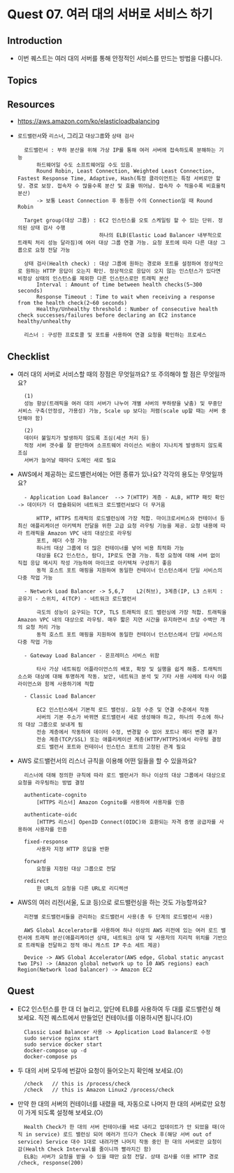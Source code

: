# Quest 07. 여러 대의 서버로 서비스 하기

## Introduction
* 이번 퀘스트는 여러 대의 서버를 통해 안정적인 서비스를 만드는 방법을 다룹니다.

## Topics

## Resources
* https://aws.amazon.com/ko/elasticloadbalancing
* `로드밸런서`와 `리스너`, 그리고 `대상그룹`와 `상태 검사`

        로드밸런서 : 부하 분산을 위해 가상 IP를 통해 여러 서버에 접속하도록 분해하는 기능
            하드웨어일 수도 소프트웨어일 수도 있음.
            Round Robin, Least Connection, Weighted Least Connection, Fastest Response Time, Adaptive, Hash(특정 클라이언트는 특정 서버로만 할당. 경로 보장. 접속자 수 많을수록 분산 및 효율 뛰어남. 접속자 수 적을수록 비효율적 분산)
            -> 보통 Least Connection 후 동등한 수의 Connection일 때 Round Robin

        Target group(대상 그룹) : EC2 인스턴스를 오토 스케일링 할 수 있는 단위. 정의된 상태 검사 수행
                                하나의 ELB(Elastic Load Balancer 내부적으로 트래픽 처리 성능 달라짐)에 여러 대상 그룹 연결 가능. 요청 포트에 따라 다른 대상 그룹으로 요청 전달 가능
                                
        상태 검사(Health check) : 대상 그룹에 원하는 경로와 포트를 설정하여 정상적으로 원하는 HTTP 응답이 오는지 확인. 정상적으로 응답이 오지 않는 인스턴스가 있다면 비정상 상태의 인스턴스를 제외한 다른 인스턴스로만 트래픽 분산
            Interval : Amount of time between health checks(5~300 seconds)
            Response Timeout : Time to wait when receiving a response from the health check(2~60 seconds)
            Healthy/Unhealthy threshold : Number of consecutive health check successes/failures before declaring an EC2 instance healthy/unhealthy

        리스너 : 구성한 프로토콜 및 포트를 사용하여 연결 요청을 확인하는 프로세스

## Checklist
* 여러 대의 서버로 서비스할 때의 장점은 무엇일까요? 또 주의해야 할 점은 무엇일까요?

        (1)
        성능 향상(트래픽을 여러 대의 서버가 나누어 개별 서버의 부하량을 낮춤) 및 무중단 서비스 구축(안정성, 가용성) 가능, Scale up 보다는 저렴(scale up할 때는 서버 중단해야 함)

        (2)
        데이터 불일치가 발생하지 않도록 조심(세션 처리 등)
        적정 서버 갯수를 잘 판단하여 소프트웨어 라이선스 비용이 지나치게 발생하지 않도록 조심
        서버가 늘어날 때마다 도메인 새로 필요

* AWS에서 제공하는 로드밸런서에는 어떤 종류가 있나요? 각각의 용도는 무엇일까요?

        - Application Load Balancer  --> 7(HTTP) 계층 - ALB, HTTP 패킷 확인 -> 데이터가 더 캡슐화되어 네트워크 로드밸런서보다 더 무거움

            HTTP, HTTPS 트래픽의 로드밸런싱에 가장 적합. 마이크로서비스와 컨테이너 등 최신 애플리케이션 아키텍처 전달을 위한 고급 요청 라우팅 기능을 제공. 요청 내용에 따라 트래픽을 Amazon VPC 내의 대상으로 라우팅
            포트, 헤더 수정 가능
            하나의 대상 그룹에 더 많은 컨테이너를 넣어 비용 최적화 가능
            대상을 EC2 인스턴스, 람다, IP로도 연결 가능. 특정 요청에 대해 서버 없이 직접 응답 메시지 작성 가능하여 마이크로 아키텍쳐 구성하기 좋음
            동적 호스트 포트 매핑을 지원하여 동일한 컨테이너 인스턴스에서 단일 서비스의 다중 작업 가능

        - Network Load Balancer -> 5,6,7    L2(허브), 3계층(IP, L3 스위치 : 공유기 - 스위치, 4(TCP) - 네트워크 로드밸런서

            극도의 성능이 요구되는 TCP, TLS 트래픽의 로드 밸런싱에 가장 적합. 트래픽을 Amazon VPC 내의 대상으로 라우팅. 매우 짧은 지연 시간을 유지하면서 초당 수백만 개의 요청 처리 가능
            동적 호스트 포트 매핑을 지원하여 동일한 컨테이너 인스턴스에서 단일 서비스의 다중 작업 가능

        - Gateway Load Balancer - 온프레미스 서비스 위함

            타사 가상 네트워킹 어플라이언스의 배포, 확장 및 실행을 쉽게 해줌. 트래픽의 소스와 대상에 대해 투명하게 작동. 보안, 네트워크 분석 및 기타 사용 사례에 타사 어플라이언스와 함께 사용하기에 적합

        - Classic Load Balancer

            EC2 인스턴스에서 기본적 로드 밸런싱. 요청 수준 및 연결 수준에서 작동
            서버의 기본 주소가 바뀌면 로드밸런서 새로 생성해야 하고, 하나의 주소에 하나의 대상 그룹으로 보내게 됨
            전송 계층에서 작동하여 데이터 수정, 변경할 수 없어 포트나 헤더 변경 불가
            전송 계층(TCP/SSL) 또는 애플리케이션 계층(HTTP/HTTPS)에서 라우팅 결정
            로드 밸런서 포트와 컨테이너 인스턴스 포트의 고정된 관계 필요

* AWS 로드밸런서의 리스너 규칙을 이용해 어떤 일들을 할 수 있을까요?

        리스너에 대해 정의한 규칙에 따라 로드 밸런서가 하나 이상의 대상 그룹에서 대상으로 요청을 라우팅하는 방법 결정

        authenticate-cognito
            [HTTPS 리스너] Amazon Cognito를 사용하여 사용자를 인증

        authenticate-oidc
            [HTTPS 리스너] OpenID Connect(OIDC)와 호환되는 자격 증명 공급자를 사용하여 사용자를 인증

        fixed-response
            사용자 지정 HTTP 응답을 반환

        forward
            요청을 지정된 대상 그룹으로 전달

        redirect
            한 URL의 요청을 다른 URL로 리디렉션

* AWS의 여러 리전(서울, 도쿄 등)으로 로드밸런싱을 하는 것도 가능할까요?

        리전별 로드밸런서들을 관리하는 로드밸런서 사용(총 두 단계의 로드밸런서 사용)

        AWS Global Accelerator를 사용하여 하나 이상의 AWS 리전에 있는 여러 로드 밸런서에 트래픽 분산(애플리케이션 상태, 네트워크 상태 및 사용자의 지리적 위치를 기반으로 트래픽을 전달하고 정적 애니 캐스트 IP 주소 세트 제공)

        Device -> AWS Global Accelerator(AWS edge, Global static anycast two IPs) -> (Amazon global network up to 10 AWS regions) each Region(Network load balancer) -> Amazon EC2


## Quest
* EC2 인스턴스를 한 대 더 늘리고, 앞단에 ELB를 사용하여 두 대를 로드밸런싱 해 보세요. 직전 퀘스트에서 만들었던 컨테이너를 이용하시면 됩니다.(O)

        Classic Load Balancer 사용 -> Application Load Balancer로 수정
        sudo service nginx start
        sudo service docker start
        docker-compose up -d
        docker-compose ps

* 두 대의 서버 모두에 번갈아 요청이 들어오는지 확인해 보세요.(O)

        /check   // this is /process/check
        /check   // this is Amazon Linux2 /process/check

* 만약 한 대의 서버의 컨테이너를 내렸을 때, 자동으로 나머지 한 대의 서버로만 요청이 가게 되도록 설정해 보세요.(O)

        Health Check가 한 대의 서버 컨테이너를 바로 내리고 업데이트가 안 되었을 때(아직 in service) 로드 밸런싱 되어 에러가 뜨다가 Check 후(해당 서버 out of service) Service 대수 1대로 내려가면 나머지 작동 중인 한 대의 서버로만 요청이 감(Health Check Interval를 줄이니까 빨라지긴 함)
        ELB는 서버가 요청을 받을 수 있을 때만 요청 전달. 상태 검사를 이용 HTTP 경로 /check, response(200)
